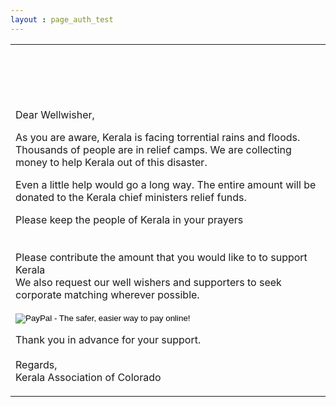 ```yaml
---
layout : page_auth_test
---
```

<table id="T01" align="center"> <!-- Table Id : T01-->
<tr><td>
  <br/><br/><br/><br/><br/>
 Dear Wellwisher, <br/>
  <p>
 As you are aware, Kerala is facing torrential rains and floods. Thousands of people are in relief camps. We are collecting money to help Kerala out of this disaster. 
  </p>
  <p>
   Even a little help would go a long way. The entire amount will be donated to the Kerala chief ministers relief funds.  
  </p>
  <p>
  Please keep the people of Kerala in your prayers <br/>
<br/><br/>
 Please contribute the amount that you would like to to support Kerala <br/>
 We also request our well wishers and supporters to seek corporate matching wherever possible.<br/>

<form action="https://www.paypal.com/cgi-bin/webscr" method="post" target="_top">
<input type="hidden" name="cmd" value="_s-xclick">
<input type="hidden" name="hosted_button_id" value="F7A95W8JJGWL6">
<input type="image" src="https://www.paypalobjects.com/en_US/i/btn/btn_donateCC_LG.gif" border="0" name="submit" alt="PayPal - The safer, easier way to pay online!">
<img alt="" border="0" src="https://www.paypalobjects.com/en_US/i/scr/pixel.gif" width="1" height="1">
</form>
    </p>
    <p>
  Thank you in advance for your support.
  <br/><br/>
  Regards, <br/>
  Kerala Association of Colorado 
  </p>
  </td></tr>
</table> <!-- Table Id : T01-->
